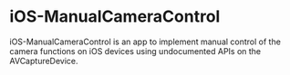 iOS-ManualCameraControl
=======================

iOS-ManualCameraControl is an app to implement manual control of the camera functions on iOS devices using undocumented APIs on the AVCaptureDevice.
